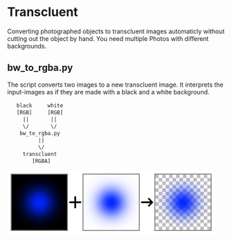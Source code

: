 # Transcluent
Converting photographed objects to transcluent images automaticly without cutting out the object by hand. You need multiple Photos with different backgrounds.

## bw_to_rgba.py

The script converts two images to a new transcluent image.
It interprets the input-images as if they are made with a black and a white background.

```
   black     white
   [RGB]     [RGB]
     ||       ||
     \/       \/
    bw_to_rgba.py
          ||
          \/
     transcluent
        [RGBA]
```


![example image](doc/bw_to_rgba.png "example image")